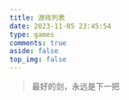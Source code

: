 ```yaml
---
title: 游戏列表
date: 2023-11-05 23:45:54
type: games
comments: true
aside: false
top_img: false
---
```

>最好的剑，永远是下一把
